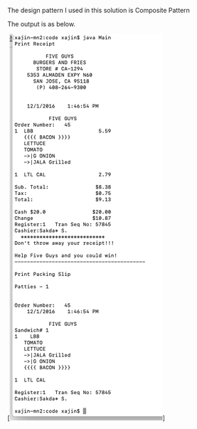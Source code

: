 The design pattern I used in this solution is Composite Pattern

The output is as below.

[![Sample Print](https://github.com/southinsouth/cmpe202/blob/master/lab6/output/PrintDemo.png)]



